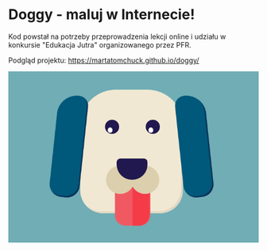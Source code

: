 # Doggy - maluj w Internecie!

Kod powstał na potrzeby przeprowadzenia lekcji online i udziału w konkursie "Edukacja Jutra" organizowanego przez PFR.

Podgląd projektu: https://martatomchuck.github.io/doggy/

![doggy](/doggy.png)